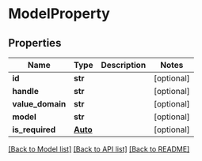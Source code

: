 # ModelProperty

## Properties
Name | Type | Description | Notes
------------ | ------------- | ------------- | -------------
**id** | **str** |  | [optional] 
**handle** | **str** |  | [optional] 
**value_domain** | **str** |  | [optional] 
**model** | **str** |  | [optional] 
**is_required** | [**Auto**](Auto.md) |  | [optional] 

[[Back to Model list]](../README.md#documentation-for-models) [[Back to API list]](../README.md#documentation-for-api-endpoints) [[Back to README]](../README.md)


